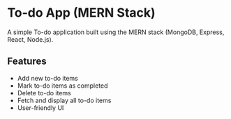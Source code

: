 # To-do App (MERN Stack)

A simple To-do application built using the MERN stack (MongoDB, Express, React, Node.js).

## Features

- Add new to-do items
- Mark to-do items as completed
- Delete to-do items
- Fetch and display all to-do items
- User-friendly UI 
